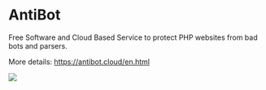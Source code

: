 # AntiBot
Free Software and Cloud Based Service to protect PHP websites from bad bots and parsers.

More details: https://antibot.cloud/en.html

![](https://raw.githubusercontent.com/MikFoxi/AntiBot/master/logo.png)
